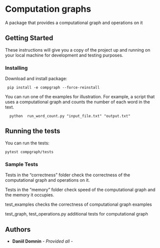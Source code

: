 # Computation graphs

A package that provides a computational graph and operations on it
## Getting Started

These instructions will give you a copy of the project up and running on
your local machine for development and testing purposes.

### Installing
Download and install package:

     pip install -e compgraph --force-reinstall

You can run one of the examples for illustration. For example, a script that uses a computational graph and counts the number of each word in the text.
   
      python  run_word_count.py "input_file.txt" "output.txt"



## Running the tests

You can run the tests:

    pytest compgraph/tests

### Sample Tests

Tests in the “correctness” folder check the correctness of the computational graph and operations on it.

Tests in the “memory” folder check speed of the computational graph and the memory it occupies.

test_examples checks the correctness of computational graph examples

test_graph, test_operations.py additional tests for computational graph

## Authors

  - **Daniil Domnin** - *Provided all* -
